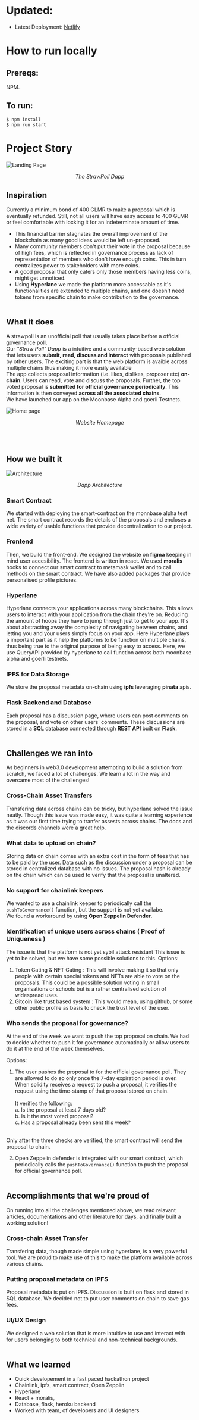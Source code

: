 # Updated:
* Latest Deployment: [Netlify](https://fastidious-sopapillas-f53247.netlify.app/)


# How to run locally

## Prereqs:
NPM.

## To run:

```
$ npm install
$ npm run start
```


# Project Story

![Landing Page](https://raw.githubusercontent.com/alluringambiguous/Frontend-StrawPoll/master/a%20landing%20page.png)
*<div align="center"> The StrawPoll Dapp</div>*

## Inspiration

Currently a minimum bond of 400 GLMR to make a proposal which is eventually refunded. Still, not all users will have easy access to 400 GLMR or feel comfortable with locking it for an indeterminate amount of time. <br>

* This financial barrier stagnates the overall improvement of the blockchain as many good ideas would be left un-proposed.
* Many community members don't put their vote in the proposal because of high fees, which is reflected in governance process as lack of representation of members who don't have enough coins. This in turn centralizes power to stakeholders with more coins.
* A good proposal that only caters only those members having less coins, might get unnoticed.
* Using <b>Hyperlane</b> we made the platform more accessable as it's functionalities are extended to multiple chains, and one doesn't need tokens from specific chain to make contribution to the governance.
<br><br>
## What it does
A strawpoll is an unofficial poll that usually takes place before a official governance poll.<br>
Our *"Straw Poll" Dapp* is a intuitive and a community-based web solution that lets users **submit, read, discuss and interact** with proposals published by other users. The exciting part is that the web platform is avaible across multiple chains thus making it more easily available <br>
The app collects proposal information (i.e. likes, dislikes, proposer etc) **on-chain**. Users can read, vote and discuss the proposals. Further, the top voted proposal is **submitted for official governance periodically**. This information is then conveyed **across all the associated chains**. <br>
 We have launched our app on the Moonbase Alpha and goerli Testnets.
 
 ![Home page](https://raw.githubusercontent.com/alluringambiguous/Frontend-StrawPoll/master/homepage.png)
 *<div align="center"> Website Homepage </div>*
 
<br><br>
## How we built it

![Architecture](https://raw.githubusercontent.com/alluringambiguous/Frontend-StrawPoll/master/architecture.png)
*<div align="center"> Dapp Architecture </div>*

### Smart Contract
We started with deploying the smart-contract on the monnbase alpha test net. The smart contract records the details of the proposals and encloses a wide variety of usable functions that provide decentralization to our project.

### Frontend
Then, we build the front-end. We designed the website on **figma** keeping in mind user accesibility. The frontend is written in react. We used **moralis** hooks to connect our smart contract to metamask wallet and to call methods on the smart contract. We have also added packages that provide personalised profile pictures.

### Hyperlane
Hyperlane connects your applications across many blockchains. This allows users to interact with your application from the chain they're on. Reducing the amount of hoops they have to jump through just to get to your app. It's about abstracting away the complexity of navigating between chains, and letting you and your users simply focus on your app.
Here Hyperlane plays a important part as it help the platforms to be function on multiple chains, thus being true to the original purpose of being easy to access. Here, we use QueryAPI provided by hyperlane to call function across both moonbase alpha and goerli testnets.

### IPFS for Data Storage
We store the proposal metadata on-chain using **ipfs** leveraging **pinata** apis.

### Flask Backend and Database
Each proposal has a discussion page, where users can post comments on the proposal, and vote on other users' comments. These discussions are stored in a **SQL** database connected through **REST API** built on **Flask**. 
<br><br>
## Challenges we ran into
As beginners in web3.0 development attempting to build a solution from scratch, we faced a lot of challenges. We learn a lot in the way and overcame most of the challenges!

### Cross-Chain Asset Transfers
Transfering data across chains can be tricky, but hyperlane solved the issue neatly. Though this issue was made easy, it was quite a learning experience as it was our first time trying to tranfer assests across chains. The docs and the discords channels were a great help. 

### What data to upload on chain?
Storing data on chain comes with an extra cost in the form of fees that has to be paid by the user. Data such as the discussion under a proposal can be stored in centralized database with no issues.
The proposal hash is already on the chain which can be used to verify that the proposal is unaltered. <br>

### No support for chainlink keepers
We wanted to use a chainlink keeper to periodically call the `pushToGovernance()` function, but the support is not yet availabe. <br>
We found a workaround by using **Open Zeppelin Defender**.

### Identification of unique users across chains ( Proof of Uniqueness )
The issue is that the platform is not yet sybil attack resistant
This issue is yet to be solved, but we have some possible solutions to this.
Options:

1. Token Gating & NFT Gating : This will involve making it so that only people with certain special tokens and NFTs are able to vote on the proposals. This could be a possible solution voting in small organisations or schools but is a rather centralised solution of widespread uses.
2. Gitcoin like trust based system : This would mean, using github, or some other public profile as basis to check the trust level of the user.

### Who sends the proposal for governance?
At the end of the week we want to push the top proposal on chain. We had to decide whether to push it for governance automatically or allow users to do it at the end of the week themselves.

Options:

1. The user pushes the proposal to for the official governance poll. They are allowed to do so only once the 7-day expiration period is over. <br>
When solidity receives a request to push a proposal, it verifies the request using the time-stamp of that proposal stored on chain. <br><br>
It verifies the following: <br>
a. Is the proposal at least 7 days old? <br>
b. Is it the most voted proposal?<br>
c. Has a proposal already been sent this week? <br>
<br>
Only after the three checks are verified, the smart contract will send the proposal to chain.
<br>

2. Open Zeppelin defender is integrated with our smart contract, which periodically calls the `pushToGovernance()` function to push the proposal for official governance poll. <br><br>

## Accomplishments that we're proud of

On running into all the challenges mentioned above, we read relavant articles, documentations and other literature for days, and finally built a working solution!

### Cross-chain Asset Transfer
Transfering data, though made simple using hyperlane, is a very powerful tool. We are proud to make use of this to make the platform available across various chains.

### Putting proposal metadata on IPFS
Proposal metadata is put on IPFS. Discussion is built on flask and stored in SQL database. We decided not to put user comments on chain to save gas fees.


### UI/UX Design
We designed a web solution that is more intuitive to use and interact with for users belonging to both technical and non-technical backgrounds. <br><br>

## What we learned

* Quick developement in a fast paced hackathon project
* Chainlink, ipfs, smart contract, Open Zepplin
* Hyperlane
* React + moralis, 
* Database, flask, heroku backend
* Worked with team, of developers and UI designers
<br><br>


